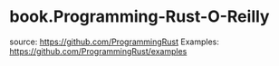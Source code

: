 # book.Programming-Rust-O-Reilly
source: https://github.com/ProgrammingRust Examples: https://github.com/ProgrammingRust/examples
